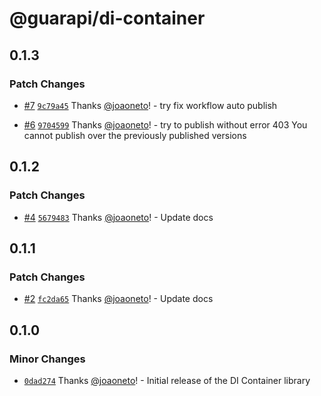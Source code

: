 # @guarapi/di-container

## 0.1.3

### Patch Changes

- [#7](https://github.com/guarapi/guarapi-di-container/pull/7) [`9c79a45`](https://github.com/guarapi/guarapi-di-container/commit/9c79a454a6e8a0858435df79a6c59e0e7961e462) Thanks [@joaoneto](https://github.com/joaoneto)! - try fix workflow auto publish

- [#6](https://github.com/guarapi/guarapi-di-container/pull/6) [`9704599`](https://github.com/guarapi/guarapi-di-container/commit/97045996e5395331268434861a85a933f224d4d7) Thanks [@joaoneto](https://github.com/joaoneto)! - try to publish without error 403 You cannot publish over the previously published versions

## 0.1.2

### Patch Changes

- [#4](https://github.com/guarapi/guarapi-di-container/pull/4) [`5679483`](https://github.com/guarapi/guarapi-di-container/commit/5679483da306c5e39e1fdb5d5304862cbda865c1) Thanks [@joaoneto](https://github.com/joaoneto)! - Update docs

## 0.1.1

### Patch Changes

- [#2](https://github.com/guarapi/guarapi-di-container/pull/2) [`fc2da65`](https://github.com/guarapi/guarapi-di-container/commit/fc2da65c4c83f4856818053d96fe9264e35c1d7b) Thanks [@joaoneto](https://github.com/joaoneto)! - Update docs

## 0.1.0

### Minor Changes

- [`0dad274`](https://github.com/guarapi/guarapi-di-container/commit/0dad274fab4342fc0ed1c792d5befb9362774728) Thanks [@joaoneto](https://github.com/joaoneto)! - Initial release of the DI Container library
